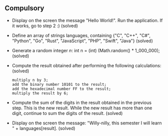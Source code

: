 ## Compulsory

* Display on the screen the message "Hello World!". Run the application. If it works, go to step 2 :) (solved)
* Define an array of strings languages, containing {"C", "C++", "C#", "Python", "Go", "Rust", "JavaScript", "PHP", "Swift", "Java"} (solved)
* Generate a random integer *n*: int n = (int) (Math.random() * 1_000_000); (solved)
* Compute the result obtained after performing the following calculations: (solved)

      multiply n by 3;
      add the binary number 10101 to the result;
      add the hexadecimal number FF to the result;
      multiply the result by 6;

* Compute the sum of the digits in the result obtained in the previous step. This is the new result. While the new result has more than one digit, continue to sum the digits of the result. (solved)
* Display on the screen the message: "Willy-nilly, this semester I will learn " + languages[result]. (solved)